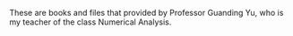 These are books and files that provided by Professor Guanding Yu, who is my teacher of the class Numerical Analysis.
